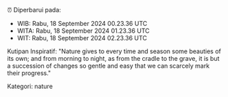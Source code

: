 ⏰ Diperbarui pada:
- WIB: Rabu, 18 September 2024 00.23.36 UTC
- WITA: Rabu, 18 September 2024 01.23.36 UTC
- WIT: Rabu, 18 September 2024 02.23.36 UTC

Kutipan Inspiratif:
"Nature gives to every time and season some beauties of its own; and from morning to night, as from the cradle to the grave, it is but a succession of changes so gentle and easy that we can scarcely mark their progress."


Kategori: nature

